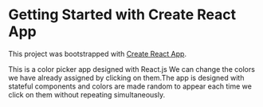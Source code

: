 # Getting Started with Create React App

This project was bootstrapped with [Create React App](https://github.com/facebook/create-react-app).

This is a color picker app designed with React.js We can change the colors we have already assigned by clicking on them.The app is designed with stateful components and colors are made random to appear each time we click on them without repeating simultaneously.
